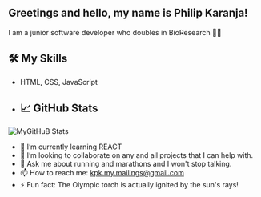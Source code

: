 ## Greetings and hello,  my name is Philip Karanja! 

I am a junior software developer who doubles in BioResearch 🕵🏿

## 🛠️ My Skills
- HTML, CSS, JavaScript
- ## 📈 GitHub Stats
![MyGitHuB Stats](https://github-readme-stats.vercel.app/api?username=karapk&show_icons=true&theme=radical)


- 🌱 I’m currently learning REACT
- 👯 I’m looking to collaborate on any and all projects that I can help with.
- 💬 Ask me about running and marathons and I won't stop talking. 
- 📫 How to reach me: kpk.my.mailings@gmail.com
- ⚡ Fun fact: The Olympic torch is actually ignited by the sun's rays!
